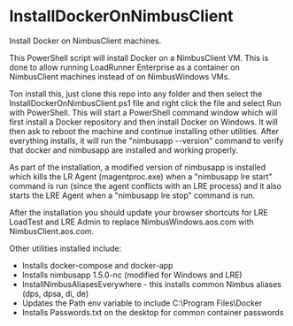 # InstallDockerOnNimbusClient
Install Docker on NimbusClient machines.

This PowerShell script will install Docker on a NimbusClient VM.
This is done to allow running LoadRunner Enterprise as a container
on NimbusClient machines instead of on NimbusWindows VMs.

Ton install this, just clone this repo into any folder and then 
select the InstallDockerOnNimbusClient.ps1 file and right click
the file and select Run with PowerShell. This will start a PowerShell
command window which will first install a Docker repository and then
install Docker on Windows. It will then ask to reboot the machine and
continue installing other utilities. After everything installs, it
will run the "nimbusapp --version" command to verify that docker
and nimbusapp are installed and working properly.

As part of the installation, a modified version of nimbusapp is
installed which kills the LR Agent (magentproc.exe) when a "nimbusapp 
lre start" command is run (since the agent conflicts with an LRE process)
and it also starts the LRE Agent when a "nimbusapp lre stop" command is run.

After the installation you should update your browser shortcuts for
LRE LoadTest and LRE Admin to replace NimbusWindows.aos.com with
NimbusClient.aos.com.

Other utilities installed include:
* Installs docker-compose and docker-app
* Installs nimbusapp 1.5.0-nc (modified for Windows and LRE)
* InstallNimbusAliasesEverywhere - this installs common Nimbus aliases (dps, dpsa, di, de)
* Updates the Path env variable to include C:\Program Files\Docker
* Installs Passwords.txt on the desktop for common container passwords

